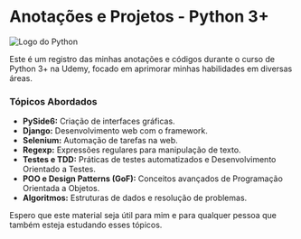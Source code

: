 # Anotações e Projetos - Python 3+

![Logo do Python]("assets/python_logo.png")

Este é um registro das minhas anotações e códigos durante o curso de Python 3+ na Udemy, focado em aprimorar minhas habilidades em diversas áreas.

### Tópicos Abordados

-   **PySide6:** Criação de interfaces gráficas.
-   **Django:** Desenvolvimento web com o framework.
-   **Selenium:** Automação de tarefas na web.
-   **Regexp:** Expressões regulares para manipulação de texto.
-   **Testes e TDD:** Práticas de testes automatizados e Desenvolvimento Orientado a Testes.
-   **POO e Design Patterns (GoF):** Conceitos avançados de Programação Orientada a Objetos.
-   **Algoritmos:** Estruturas de dados e resolução de problemas.

Espero que este material seja útil para mim e para qualquer pessoa que também esteja estudando esses tópicos.
